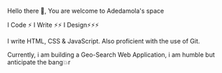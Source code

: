 Hello there 👋, You are welcome to Adedamola's space

I Code ⚡
I Write ⚡⚡ 
I Design⚡⚡⚡

I write HTML, CSS & JavaScript. Also proficient with the use of Git.

Currently, i am building a Geo-Search Web Application, i am humble but anticipate the bang💥r
